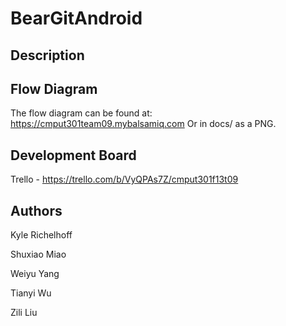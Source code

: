 BearGitAndroid
==============

Description
-----------

Flow Diagram
------------
The flow diagram can be found at: https://cmput301team09.mybalsamiq.com
Or in docs/ as a PNG.

Development Board
-----------------
Trello - https://trello.com/b/VyQPAs7Z/cmput301f13t09

Authors
-------
Kyle Richelhoff 

Shuxiao Miao

Weiyu Yang

Tianyi Wu

Zili Liu
